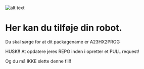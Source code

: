 ![alt text]([http://url/to/img.png](https://robocode.sourceforge.io/gfx/robocode_logo_tanks.png))

# Her kan du tilføje din robot.

Du skal sørge for at dit packagename er A23HX2PROG

HUSK!! At opdatere jeres REPO inden i opretter et PULL request!

Og du må IKKE slette denne fil!!
